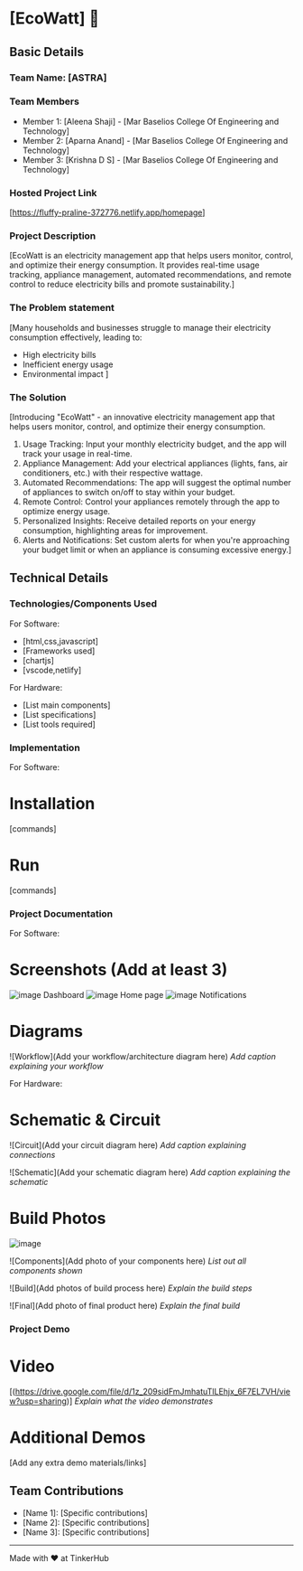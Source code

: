 # [EcoWatt] 🎯


## Basic Details
### Team Name: [ASTRA]


### Team Members
- Member 1: [Aleena Shaji] - [Mar Baselios College Of Engineering and Technology]
- Member 2: [Aparna Anand] - [Mar Baselios College Of Engineering and Technology]
- Member 3: [Krishna D S] - [Mar Baselios College Of Engineering and Technology]

### Hosted Project Link
[https://fluffy-praline-372776.netlify.app/homepage]

### Project Description
[EcoWatt is an electricity management app that helps users monitor, control, and optimize their energy consumption. It provides real-time usage tracking, appliance management, automated recommendations, and remote control to reduce electricity bills and promote sustainability.]

### The Problem statement
[Many households and businesses struggle to manage their electricity consumption effectively, leading to:

- High electricity bills
- Inefficient energy usage
- Environmental impact
]

### The Solution
[Introducing "EcoWatt" - an innovative electricity management app that helps users monitor, control, and optimize their energy consumption.


1. Usage Tracking: Input your monthly electricity budget, and the app will track your usage in real-time.
2. Appliance Management: Add your electrical appliances (lights, fans, air conditioners, etc.) with their respective wattage.
3. Automated Recommendations: The app will suggest the optimal number of appliances to switch on/off to stay within your budget.
4. Remote Control: Control your appliances remotely through the app to optimize energy usage.
5. Personalized Insights: Receive detailed reports on your energy consumption, highlighting areas for improvement.
6. Alerts and Notifications: Set custom alerts for when you're approaching your budget limit or when an appliance is consuming excessive energy.]

## Technical Details
### Technologies/Components Used
For Software:
- [html,css,javascript]
- [Frameworks used]
- [chartjs]
- [vscode,netlify]

For Hardware:
- [List main components]
- [List specifications]
- [List tools required]

### Implementation
For Software:
# Installation
[commands]

# Run
[commands]

### Project Documentation
For Software:

# Screenshots (Add at least 3)
![image](https://github.com/user-attachments/assets/b2709675-3ced-404b-9fe4-7070e5471833)
Dashboard
![image](https://github.com/user-attachments/assets/217ba036-f1c2-4399-bfaf-f8ba322b766f)
Home page
![image](https://github.com/user-attachments/assets/1fb38503-4a3f-44e2-9033-4fbe334eb79d)
Notifications


# Diagrams
![Workflow](Add your workflow/architecture diagram here)
*Add caption explaining your workflow*

For Hardware:

# Schematic & Circuit
![Circuit](Add your circuit diagram here)
*Add caption explaining connections*

![Schematic](Add your schematic diagram here)
*Add caption explaining the schematic*

# Build Photos
![image](https://github.com/user-attachments/assets/b5029a78-83e0-4bfe-9c16-4d71e1f1289b)



![Components](Add photo of your components here)
*List out all components shown*

![Build](Add photos of build process here)
*Explain the build steps*

![Final](Add photo of final product here)
*Explain the final build*

### Project Demo
# Video
[(https://drive.google.com/file/d/1z_209sidFmJmhatuTlLEhjx_6F7EL7VH/view?usp=sharing)]
*Explain what the video demonstrates*

# Additional Demos
[Add any extra demo materials/links]

## Team Contributions
- [Name 1]: [Specific contributions]
- [Name 2]: [Specific contributions]
- [Name 3]: [Specific contributions]

---
Made with ❤️ at TinkerHub
